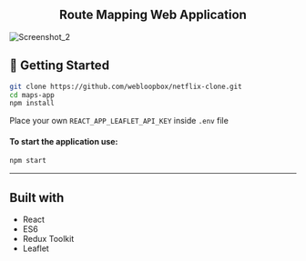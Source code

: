 <h2 align="center">
  Route Mapping Web Application
</h2>

![Screenshot_2](https://github.com/webloopbox/maps-app/assets/60100557/87cd16d9-e697-464c-b29f-34803ec5347a)

## 🚀 Getting Started
```bash
git clone https://github.com/webloopbox/netflix-clone.git
cd maps-app
npm install
```

Place your own `REACT_APP_LEAFLET_API_KEY` inside `.env` file

#### To start the application use:
```bash
npm start
```
---
## Built with
* React
* ES6
* Redux Toolkit
* Leaflet
